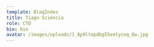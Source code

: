 ```yaml
---
template: BlogIndex
title: Tiago Sciencia
role: CTO
bio: bio
avatar: /images/uploads/1_8p9ltopdbg55eetycoq_8w.jpg
---
```


